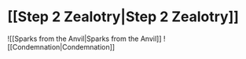 # [[Step 2 Zealotry|Step 2 Zealotry]]
![[Sparks from the Anvil|Sparks from the Anvil]]
![[Condemnation|Condemnation]]